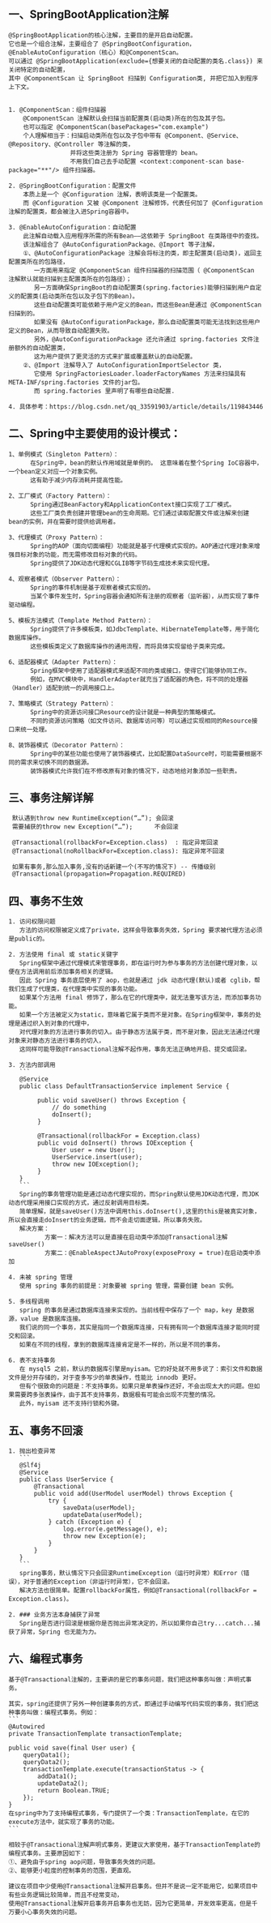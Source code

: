 
## 一、SpringBootApplication注解  
    @SpringBootApplication的核心注解，主要目的是开启自动配置。  
    它也是一个组合注解，主要组合了 @SpringBootConfiguration，@EnableAutoConfiguration（核心）和@ComponentScan。  
    可以通过 @SpringBootApplication(exclude={想要关闭的自动配置的类名.class}) 来关闭特定的自动配置，
    其中 @ComponentScan 让 SpringBoot 扫描到 Configuration类, 并把它加入到程序上下文。
   
     
    1. @ComponentScan：组件扫描器
        @ComponentScan 注解默认会扫描当前配置类(启动类)所在的包及其子包。
        也可以指定 @ComponentScan(basePackages="com.example")
        个人理解相当于：扫描启动类所在包以及子包中带有 @Component、@Service、@Repository、@Controller 等注解的类，
                     并将这些类注册为 Spring 容器管理的 bean。
                     不用我们自己去手动配置 <context:component-scan base-package="**"/> 组件扫描器。
     
    2. @SpringBootConfiguration：配置文件  
        本质上是一个 @Configuration 注解，表明该类是一个配置类。
        而 @Configuration 又被 @Component 注解修饰，代表任何加了 @Configuration 注解的配置类，都会被注入进Spring容器中。

    3. @EnableAutoConfiguration：自动配置  
        此注解自动载入应用程序所需的所有Bean——这依赖于 SpringBoot 在类路径中的查找。  
        该注解组合了 @AutoConfigurationPackage、@Import 等子注解，
        ①、@AutoConfigurationPackage 注解会将标注的类，即主配置类(启动类)，返回主配置类所在的包路径，
           一方面用来指定 @ComponentScan 组件扫描器的扫描范围（ @ComponentScan 注解默认就能扫描到主配置类所在的包路径）；
           另一方面确保SpringBoot的自动配置类(spring.factories)能够扫描到用户自定义的配置类(启动类所在包以及子包下的Bean)。
           这些自动配置类可能依赖于用户定义的Bean，而这些Bean是通过 @ComponentScan 扫描到的。
           如果没有 @AutoConfigurationPackage，那么自动配置类可能无法找到这些用户定义的Bean，从而导致自动配置失败。
           另外，@AutoConfigurationPackage 还允许通过 spring.factories 文件注册额外的自动配置类，
           这为用户提供了更灵活的方式来扩展或覆盖默认的自动配置。
        ②、@Import 注解导入了 AutoConfigurationImportSelector 类，
           它使用 SpringFactoriesLoader.loaderFactoryNames 方法来扫描具有 META-INF/spring.factories 文件的jar包。
           而 spring.factories 里声明了有哪些自动配置. 
    
    4. 具体参考：https://blog.csdn.net/qq_33591903/article/details/119843446


## 二、Spring中主要使用的设计模式：

    1、单例模式（Singleton Pattern）：
          在Spring中，bean的默认作用域就是单例的。 这意味着在整个Spring IoC容器中，一个bean定义对应一个对象实例。
          这有助于减少内存消耗并提高性能。
    
    2、工厂模式（Factory Pattern）：
          Spring通过BeanFactory和ApplicationContext接口实现了工厂模式。
          这些工厂类负责创建并管理bean的生命周期。它们通过读取配置文件或注解来创建bean的实例，并在需要时提供给调用者。
    
    3、代理模式（Proxy Pattern）：
          Spring的AOP（面向切面编程）功能就是基于代理模式实现的。AOP通过代理对象来增强目标对象的功能，而无需修改目标对象的代码。
          Spring提供了JDK动态代理和CGLIB等字节码生成技术来实现代理。
    
    4、观察者模式（Observer Pattern）：
          Spring的事件机制是基于观察者模式实现的。
          当某个事件发生时，Spring容器会通知所有注册的观察者（监听器），从而实现了事件驱动编程。
    
    5、模板方法模式（Template Method Pattern）：
          Spring提供了许多模板类，如JdbcTemplate、HibernateTemplate等，用于简化数据库操作。
          这些模板类定义了数据库操作的通用流程，而将具体实现留给子类来完成。
    
    6、适配器模式（Adapter Pattern）：
          Spring框架中使用了适配器模式来适配不同的类或接口，使得它们能够协同工作。
          例如，在MVC模块中，HandlerAdapter就充当了适配器的角色，将不同的处理器（Handler）适配到统一的调用接口上。
    
    7、策略模式（Strategy Pattern）：
          Spring中的资源访问接口Resource的设计就是一种典型的策略模式。
          不同的资源访问策略（如文件访问、数据库访问等）可以通过实现相同的Resource接口来统一处理。
    
    8、装饰器模式（Decorator Pattern）：
          Spring中的某些功能也使用了装饰器模式，比如配置DataSource时，可能需要根据不同的需求来切换不同的数据源。
          装饰器模式允许我们在不修改原有对象的情况下，动态地给对象添加一些职责。

## 三、事务注解详解
     默认遇到throw new RuntimeException(“…”); 会回滚
     需要捕获的throw new Exception(“…”);      不会回滚

     @Transactional(rollbackFor=Exception.class)  : 指定异常回滚
     @Transactional(noRollbackFor=Exception.class): 指定异常不回滚

     如果有事务,那么加入事务,没有的话新建一个(不写的情况下) -- 传播级别
     @Transactional(propagation=Propagation.REQUIRED)

## 四、事务不生效
    1. 访问权限问题  
       方法的访问权限被定义成了private，这样会导致事务失效，Spring 要求被代理方法必须是public的。
   
    2. 方法使用 final 或 static关键字    
       Spring框架中通过代理模式来管理事务，即在运行时为参与事务的方法创建代理对象，以便在方法调用前后添加事务相关的逻辑。
       因此 Spring 事务底层使用了 aop，也就是通过 jdk 动态代理(默认)或者 cglib，帮我们生成了代理类，在代理类中实现的事务功能。
       如果某个方法用 final 修饰了，那么在它的代理类中，就无法重写该方法，而添加事务功能。  
       如果一个方法被定义为static，意味着它属于类而不是对象。在Spring框架中，事务的处理是通过织入到对象的代理中，
       对代理对象的方法进行事务的切入。由于静态方法属于类，而不是对象，因此无法通过代理对象来对静态方法进行事务的切入，
       这同样可能导致@Transactional注解不起作用，事务无法正确地开启、提交或回滚。
   
    3. 方法内部调用  
       ```
       @Service
       public class DefaultTransactionService implement Service {
       
            public void saveUser() throws Exception {
                // do something
                doInsert();
            }
       
            @Transactional(rollbackFor = Exception.class)
            public void doInsert() throws IOException {
                User user = new User();
                UserService.insert(user);
                throw new IOException();
            }
       }
       ```
       Spring的事务管理功能是通过动态代理实现的，而Spring默认使用JDK动态代理，而JDK动态代理采用接口实现的方式，通过反射调用目标类。  
       简单理解，就是saveUser()方法中调用this.doInsert(),这里的this是被真实对象，所以会直接走doInsert的业务逻辑，而不会走切面逻辑，所以事务失败。  
       解决方案：    
              方案一：解决方法可以是直接在启动类中添加@Transactional注解saveUser()  
              方案二：@EnableAspectJAutoProxy(exposeProxy = true)在启动类中添加
   
    4. 未被 spring 管理  
       使用 spring 事务的前提是：对象要被 spring 管理，需要创建 bean 实例。  
   
    5. 多线程调用  
       spring 的事务是通过数据库连接来实现的。当前线程中保存了一个 map，key 是数据源，value 是数据库连接。  
       我们说的同一个事务，其实是指同一个数据库连接，只有拥有同一个数据库连接才能同时提交和回滚。  
       如果在不同的线程，拿到的数据库连接肯定是不一样的，所以是不同的事务。
  
    6. 表不支持事务  
       在 mysql5 之前，默认的数据库引擎是myisam。它的好处就不用多说了：索引文件和数据文件是分开存储的，对于查多写少的单表操作，性能比 innodb 更好。  
       但有个很致命的问题是：不支持事务。如果只是单表操作还好，不会出现太大的问题。但如果需要跨多张表操作，由于其不支持事务，数据极有可能会出现不完整的情况。  
       此外，myisam 还不支持行锁和外键。
 
## 五、事务不回滚
    1. 抛出检查异常
       ```
       @Slf4j
       @Service
       public class UserService {
           @Transactional
           public void add(UserModel userModel) throws Exception {
               try {
                   saveData(userModel);
                   updateData(userModel);
               } catch (Exception e) {
                   log.error(e.getMessage(), e);
                   throw new Exception(e);
               }
           }
       }
       ```
       spring事务，默认情况下只会回滚RuntimeException（运行时异常）和Error（错误），对于普通的Exception（非运行时异常），它不会回滚。  
       解决方法也很简单。配置rollbackFor属性，例如@Transactional(rollbackFor = Exception.class)。
   
    2. ### 业务方法本身捕获了异常
       Spring是否进行回滚是根据你是否抛出异常决定的，所以如果你自己try...catch...捕获了异常，Spring 也无能为力。
  

## 六、编程式事务
    基于@Transactional注解的，主要讲的是它的事务问题，我们把这种事务叫做：声明式事务。
    
    其实，spring还提供了另外一种创建事务的方式，即通过手动编写代码实现的事务，我们把这种事务叫做：编程式事务。例如：
    ```
    @Autowired
    private TransactionTemplate transactionTemplate;
    
    public void save(final User user) {
        queryData1();
        queryData2();
        transactionTemplate.execute(transactionStatus -> {
            addData1();
            updateData2();
            return Boolean.TRUE;
        });
    }
    在spring中为了支持编程式事务，专门提供了一个类：TransactionTemplate，在它的execute方法中，就实现了事务的功能。
    ```
    
    相较于@Transactional注解声明式事务，更建议大家使用，基于TransactionTemplate的编程式事务。主要原因如下：  
    ①、避免由于spring aop问题，导致事务失效的问题。
    ②、能够更小粒度的控制事务的范围，更直观。

    建议在项目中少使用@Transactional注解开启事务。但并不是说一定不能用它，如果项目中有些业务逻辑比较简单，而且不经常变动，
    使用@Transactional注解开启事务开启事务也无妨，因为它更简单，开发效率更高，但是千万要小心事务失效的问题。
